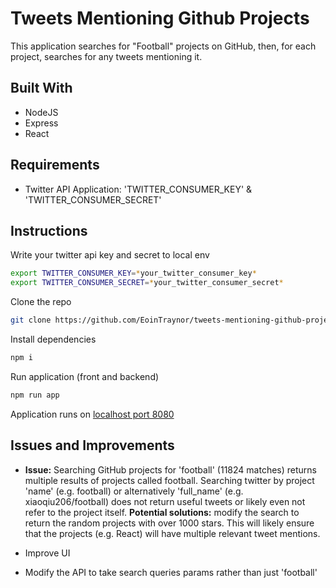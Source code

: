# Tweets Mentioning Github Projects
This application searches for "Football" projects on GitHub, then, for each project, searches for any tweets mentioning it.

## Built With
- NodeJS
- Express
- React

## Requirements
- Twitter API Application: 'TWITTER_CONSUMER_KEY' & 'TWITTER_CONSUMER_SECRET'

## Instructions
Write your twitter api key and secret to local env
```bash
export TWITTER_CONSUMER_KEY=*your_twitter_consumer_key*
export TWITTER_CONSUMER_SECRET=*your_twitter_consumer_secret*
```

Clone the repo
```bash
git clone https://github.com/EoinTraynor/tweets-mentioning-github-projects.git && cd tweets-mentioning-github-projects
```

Install dependencies
```bash
npm i
```

Run application (front and backend)
```bash
npm run app
```

Application runs on [localhost port 8080](http://localhost:8080/)

## Issues and Improvements
- **Issue:** Searching GitHub projects for 'football' (11824 matches) returns multiple results of projects called football. Searching twitter by project 'name' (e.g. football) or alternatively 'full_name' (e.g. xiaoqiu206/football) does not return useful tweets or likely even not refer to the project itself.
**Potential solutions:** modify the search to return the random projects with over 1000 stars. This will likely ensure that the projects (e.g. React) will have multiple relevant tweet mentions.

- Improve UI

- Modify the API to take search queries params rather than just 'football'
